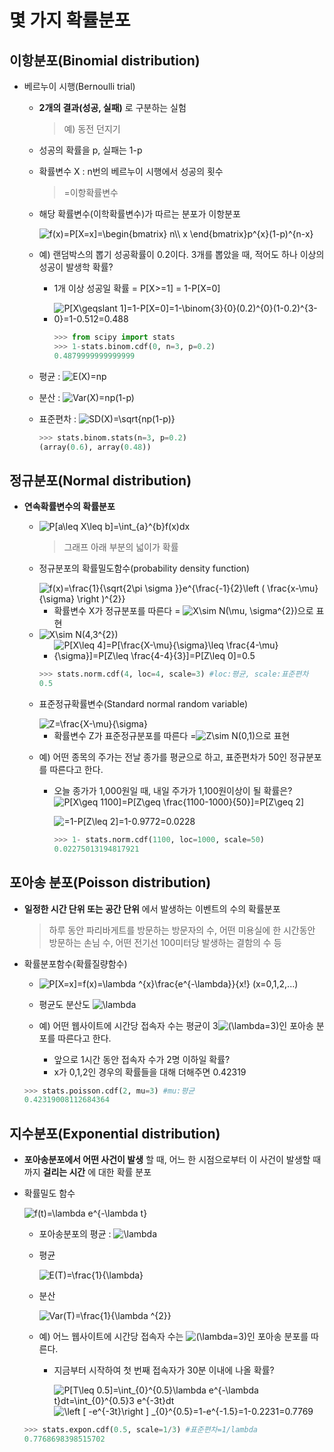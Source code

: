 # 몇 가지 확률분포

## 이항분포(Binomial distribution)
+ 베르누이 시행(Bernoulli trial)
   + **2개의 결과(성공, 실패)** 로 구분하는 실험
      > 예) 동전 던지기
   + 성공의 확률을 p, 실패는 1-p
   + 확률변수 X : n번의 베르누이 시행에서 성공의 횟수
      > =이항확률변수
   + 해당 확률변수(이학확률변수)가 따르는 분포가 이항분포
      
      <img src="https://latex.codecogs.com/gif.latex?f(x)=P[X=x]=\begin{bmatrix}&space;n\\&space;x&space;\end{bmatrix}p^{x}(1-p)^{n-x}" title="f(x)=P[X=x]=\begin{bmatrix} n\\ x \end{bmatrix}p^{x}(1-p)^{n-x}" />   
   
   + 예) 랜덤박스의 뽑기 성공확률이 0.2이다. 3개를 뽑았을 때, 적어도 하나 이상의 성공이 발생학 확률?
      + 1개 이상 성공일 확률 = P[X>=1] = 1-P[X=0]  
      + <img src="https://latex.codecogs.com/gif.latex?P[X\geqslant&space;1]=1-P[X=0]=1-\binom{3}{0}(0.2)^{0}(1-0.2)^{3-0}=1-0.512=0.488" title="P[X\geqslant 1]=1-P[X=0]=1-\binom{3}{0}(0.2)^{0}(1-0.2)^{3-0}=1-0.512=0.488" />   
         
         ```python
         >>> from scipy import stats
         >>> 1-stats.binom.cdf(0, n=3, p=0.2)
         0.4879999999999999
         ```
   
   + 평균 : <img src="https://latex.codecogs.com/gif.latex?E(X)=np" title="E(X)=np" />   
   + 분산 : <img src="https://latex.codecogs.com/gif.latex?Var(X)=np(1-p)" title="Var(X)=np(1-p)" />   
   + 표준편차 : <img src="https://latex.codecogs.com/gif.latex?SD(X)=\sqrt{np(1-p)}" title="SD(X)=\sqrt{np(1-p)}" />   
   
      ```python
      >>> stats.binom.stats(n=3, p=0.2)
      (array(0.6), array(0.48))
      ```

## 정규분포(Normal distribution)
+ **연속확률변수의 확률분포** 
   
   + <img src="https://latex.codecogs.com/gif.latex?P[a\leq&space;X\leq&space;b]=\int_{a}^{b}f(x)dx" title="P[a\leq X\leq b]=\int_{a}^{b}f(x)dx" />   
   
      > 그래프 아래 부분의 넓이가 확률
      
   + 정규분포의 확률밀도함수(probability density function)   
   
      <img src="https://latex.codecogs.com/gif.latex?f(x)=\frac{1}{\sqrt{2\pi&space;\sigma&space;}}e^{\frac{-1}{2}\left&space;(&space;\frac{x-\mu}{\sigma}&space;\right&space;)^{2}}" title="f(x)=\frac{1}{\sqrt{2\pi \sigma }}e^{\frac{-1}{2}\left ( \frac{x-\mu}{\sigma} \right )^{2}}" />   
      
      + 확률변수 X가 정규분포를 따른다 = <img src="https://latex.codecogs.com/gif.latex?X\sim&space;N(\mu,&space;\sigma^{2})" title="X\sim N(\mu, \sigma^{2})" />으로 표현   
   
   
   + <img src="https://latex.codecogs.com/gif.latex?X\sim&space;N(4,3^{2})" title="X\sim N(4,3^{2})" />   
     
      + <img src="https://latex.codecogs.com/gif.latex?P[X\leq&space;4]=P[\frac{X-\mu}{\sigma}\leq&space;\frac{4-\mu}{\sigma}]=P[Z\leq&space;\frac{4-4}{3}]=P[Z\leq&space;0]=0.5" title="P[X\leq 4]=P[\frac{X-\mu}{\sigma}\leq \frac{4-\mu}{\sigma}]=P[Z\leq \frac{4-4}{3}]=P[Z\leq 0]=0.5" />   
        
       ```python
       >>> stats.norm.cdf(4, loc=4, scale=3) #loc:평균, scale:표준편차
       0.5
       ```
             
   + 표준정규확률변수(Standard normal random variable)   
         
      <img src="https://latex.codecogs.com/gif.latex?Z=\frac{X-\mu}{\sigma}" title="Z=\frac{X-\mu}{\sigma}" />   
         
      + 확률변수 Z가 표준정규분포를 따른다 =<img src="https://latex.codecogs.com/gif.latex?Z\sim&space;N(0,1)" title="Z\sim N(0,1)" />으로 표현   
   
   + 예) 어떤 종목의 주가는 전날 종가를 평균으로 하고, 표준편차가 50인 정규분포를 따른다고 한다.
      + 오늘 종가가 1,000원일 때, 내일 주가가 1,100원이상이 될 확률은?
         <img src="https://latex.codecogs.com/gif.latex?P[X\geq&space;1100]=P[Z\geq&space;\frac{1100-1000}{50}]=P[Z\geq&space;2]" title="P[X\geq 1100]=P[Z\geq \frac{1100-1000}{50}]=P[Z\geq 2]" />    
           
         <img src="https://latex.codecogs.com/gif.latex?=1-P[Z\leq&space;2]=1-0.9772=0.0228" title="=1-P[Z\leq 2]=1-0.9772=0.0228" />   
         
         ```python
         >>> 1- stats.norm.cdf(1100, loc=1000, scale=50)
         0.02275013194817921
         ```
         
## 포아송 분포(Poisson distribution) 
+ **일정한 시간 단위 또는 공간 단위** 에서 발생하는 이벤트의 수의 확률분포   
   > 하루 동안 파리바게트를 방문하는 방문자의 수, 어떤 미용실에 한 시간동안 방문하는 손님 수, 어떤 전기선 100미터당 발생하는 결함의 수 등 
         
+ 확률분포함수(확률질량함수)   

   + <img src="https://latex.codecogs.com/gif.latex?P[X=x]=f(x)=\lambda&space;^{x}\frac{e^{-\lambda}}{x!}" title="P[X=x]=f(x)=\lambda ^{x}\frac{e^{-\lambda}}{x!}" /> (x=0,1,2,...)   
   + 평균도 분산도 <img src="https://latex.codecogs.com/gif.latex?\lambda" title="\lambda" />   
   
   + 예) 어떤 웹사이트에 시간당 접속자 수는 평균이 3<img src="https://latex.codecogs.com/gif.latex?(\lambda=3)" title="(\lambda=3)" />인 포아송 분포를 따른다고 한다.
      + 앞으로 1시간 동안 접속자 수가 2명 이하일 확률?
      + x가 0,1,2인 경우의 확률들을 대해 더해주면 0.42319
   
   ```python
   >>> stats.poisson.cdf(2, mu=3) #mu:평균
   0.42319008112684364
   ```

## 지수분포(Exponential distribution)
+ **포아송분포에서 어떤 사건이 발생** 할 때, 어느 한 시점으로부터 이 사건이 발생할 때까지 **걸리는 시간** 에 대한 확률 분포
+ 확률밀도 함수   

   <img src="https://latex.codecogs.com/gif.latex?f(t)=\lambda&space;e^{-\lambda&space;t}" title="f(t)=\lambda e^{-\lambda t}" />   
   
   + 포아송분포의 평균 : <img src="https://latex.codecogs.com/gif.latex?\lambda" title="\lambda" />   
   + 평균   
   
      <img src="https://latex.codecogs.com/gif.latex?E(T)=\frac{1}{\lambda}" title="E(T)=\frac{1}{\lambda}" />
      
   + 분산   
   
      <img src="https://latex.codecogs.com/gif.latex?Var(T)=\frac{1}{\lambda&space;^{2}}" title="Var(T)=\frac{1}{\lambda ^{2}}" />   
   
   
   + 예) 어느 웹사이트에 시간당 접속자 수는 <img src="https://latex.codecogs.com/gif.latex?(\lambda=3)" title="(\lambda=3)" />인 포아송 분포를 따른다.
      + 지금부터 시작하여 첫 번째 접속자가 30분 이내에 나올 확률?   
         
         <img src="https://latex.codecogs.com/gif.latex?P[T\leq&space;0.5]=\int_{0}^{0.5}\lambda&space;e^{-\lambda&space;t}dt=\int_{0}^{0.5}3&space;e^{-3t}dt" title="P[T\leq 0.5]=\int_{0}^{0.5}\lambda e^{-\lambda t}dt=\int_{0}^{0.5}3 e^{-3t}dt" />   
         
         <img src="https://latex.codecogs.com/gif.latex?\left&space;[&space;-e^{-3t}\right&space;]&space;_{0}^{0.5}=1-e^{-1.5}=1-0.2231=0.7769" title="\left [ -e^{-3t}\right ] _{0}^{0.5}=1-e^{-1.5}=1-0.2231=0.7769" />   
   
   ```python
   >>> stats.expon.cdf(0.5, scale=1/3) #표준편차=1/lambda
   0.7768698398515702
   ```

